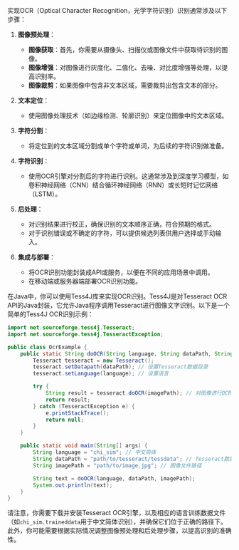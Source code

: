 实现OCR（Optical Character Recognition，光学字符识别）识别通常涉及以下步骤：

1. **图像预处理**：
    - **图像获取**：首先，你需要从摄像头、扫描仪或图像文件中获取待识别的图像。
    - **图像增强**：对图像进行灰度化、二值化、去噪、对比度增强等处理，以提高识别率。
    - **图像裁剪**：如果图像中包含非文本区域，需要裁剪出包含文本的部分。

2. **文本定位**：
    - 使用图像处理技术（如边缘检测、轮廓识别）来定位图像中的文本区域。

3. **字符分割**：
    - 将定位到的文本区域分割成单个字符或单词，为后续的字符识别做准备。

4. **字符识别**：
    - 使用OCR引擎对分割后的字符进行识别。这通常涉及到深度学习模型，如卷积神经网络（CNN）结合循环神经网络（RNN）或长短时记忆网络（LSTM）。

5. **后处理**：
    - 对识别结果进行校正，确保识别的文本顺序正确，符合预期的格式。
    - 对于识别错误或不确定的字符，可以提供候选列表供用户选择或手动输入。

6. **集成与部署**：
    - 将OCR识别功能封装成API或服务，以便在不同的应用场景中调用。
    - 在移动端或服务器端部署OCR识别功能。

在Java中，你可以使用Tess4J库来实现OCR识别。Tess4J是对Tesseract OCR API的Java封装，它允许Java程序调用Tesseract进行图像文字识别。以下是一个简单的Tess4J OCR识别示例：

```java
import net.sourceforge.tess4j.Tesseract;
import net.sourceforge.tess4j.TesseractException;

public class OcrExample {
    public static String doOCR(String language, String dataPath, String imagePath) {
        Tesseract tesseract = new Tesseract();
        tesseract.setDatapath(dataPath); // 设置Tesseract数据目录
        tesseract.setLanguage(language); // 设置语言

        try {
            String result = tesseract.doOCR(imagePath); // 对图像进行OCR识别
            return result;
        } catch (TesseractException e) {
            e.printStackTrace();
            return null;
        }
    }

    public static void main(String[] args) {
        String language = "chi_sim"; // 中文简体
        String dataPath = "path/to/tesseract/tessdata"; // Tesseract数据目录
        String imagePath = "path/to/image.jpg"; // 图像文件路径

        String text = doOCR(language, dataPath, imagePath);
        System.out.println(text);
    }
}
```

请注意，你需要下载并安装Tesseract OCR引擎，以及相应的语言训练数据文件（如`chi_sim.traineddata`用于中文简体识别），并确保它们位于正确的路径下。此外，你可能需要根据实际情况调整图像预处理和后处理步骤，以提高识别的准确性。